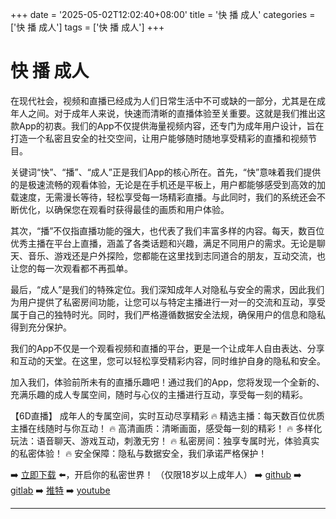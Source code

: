 +++
date = '2025-05-02T12:02:40+08:00'
title = '快 播 成人'
categories = ['快 播 成人']
tags = ['快 播 成人']
+++

# 快 播 成人

在现代社会，视频和直播已经成为人们日常生活中不可或缺的一部分，尤其是在成年人之间。对于成年人来说，快速而清晰的直播体验至关重要。这就是我们推出这款App的初衷。我们的App不仅提供海量视频内容，还专门为成年用户设计，旨在打造一个私密且安全的社交空间，让用户能够随时随地享受精彩的直播和视频节目。

关键词“快”、“播”、“成人”正是我们App的核心所在。首先，“快”意味着我们提供的是极速流畅的观看体验，无论是在手机还是平板上，用户都能够感受到高效的加载速度，无需漫长等待，轻松享受每一场精彩直播。与此同时，我们的系统还会不断优化，以确保您在观看时获得最佳的画质和用户体验。

其次，“播”不仅指直播功能的强大，也代表了我们丰富多样的内容。每天，数百位优秀主播在平台上直播，涵盖了各类话题和兴趣，满足不同用户的需求。无论是聊天、音乐、游戏还是户外探险，您都能在这里找到志同道合的朋友，互动交流，也让您的每一次观看都不再孤单。

最后，“成人”是我们的特殊定位。我们深知成年人对隐私与安全的需求，因此我们为用户提供了私密房间功能，让您可以与特定主播进行一对一的交流和互动，享受属于自己的独特时光。同时，我们严格遵循数据安全法规，确保用户的信息和隐私得到充分保护。

我们的App不仅是一个观看视频和直播的平台，更是一个让成年人自由表达、分享和互动的天堂。在这里，您可以轻松享受精彩内容，同时维护自身的隐私和安全。

加入我们，体验前所未有的直播乐趣吧！通过我们的App，您将发现一个全新的、充满乐趣的成人专属空间，随时与心仪的主播进行互动，享受每一刻的精彩。

【6D直播】
成年人的专属空间，实时互动尽享精彩
🔥 精选主播：每天数百位优质主播在线随时与你互动！
🔥 高清画质：清晰画面，感受每一刻的精彩！
🔥 多样化玩法：语音聊天、游戏互动，刺激无穷！
🔥 私密房间：独享专属时光，体验真实的私密体验！
🔥 安全保障：隐私与数据安全，我们承诺严格保护！

➡️ [立即下载](https://down123.s3.ap-east-1.amazonaws.com/down/down.html?channelCode=blog) ⬅️，开启你的私密世界！
（仅限18岁以上成年人）
➡️ [github](https://aldult-live.github.io/)
➡️ [gitlab](https://seo-09598d.gitlab.io/)
➡️ [推特](https://x.com/wegame33)
➡️ [youtube](https://www.youtube.com/@6Dlive)

---
